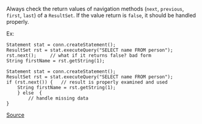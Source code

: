 Always check the return values of navigation methods (`next`, `previous`, `first`, `last`) of a `ResultSet`.
If the value return is `false`, it should be handled properly.

Ex:

```
Statement stat = conn.createStatement();
ResultSet rst = stat.executeQuery("SELECT name FROM person");
rst.next(); 	// what if it returns false? bad form
String firstName = rst.getString(1);

Statement stat = conn.createStatement();
ResultSet rst = stat.executeQuery("SELECT name FROM person");
if (rst.next()) {	// result is properly examined and used
    String firstName = rst.getString(1);
    } else  {
        // handle missing data
}
```

[Source](http://pmd.sourceforge.net/pmd-5.3.2/pmd-java/rules/java/basic.html#CheckResultSet)

